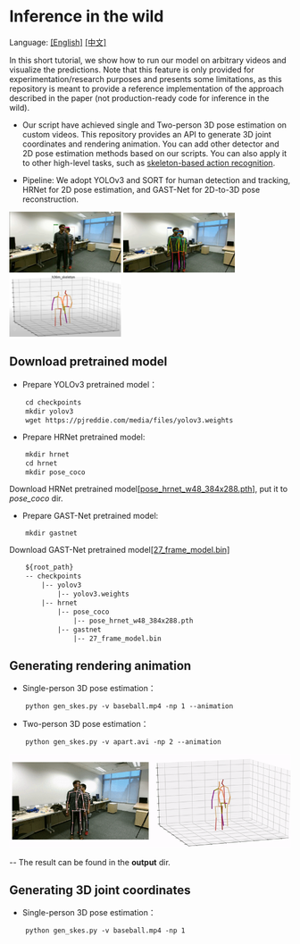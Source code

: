 # Inference in the wild 
Language: [[English]](INFERENCE_EN.md) [[中文]](INFERENCE_CH.md)

In this short tutorial, we show how to run our model on arbitrary videos and visualize the predictions. Note that this feature is only provided for experimentation/research purposes and presents some limitations, as this repository is meant to provide a reference implementation of the approach described in the paper (not production-ready code for inference in the wild).

- Our script have achieved single and Two-person 3D pose estimation on custom videos. This repository provides an API to generate 3D joint coordinates and rendering animation. You can add other detector and 2D pose estimation methods based on our scripts. You can also apply it to other high-level tasks, such as [skeleton-based action recognition](https://github.com/fabro66/Online-Skeleton-based-Action-Recognition).

- Pipeline: We adopt YOLOv3 and SORT for human detection and tracking, HRNet for 2D pose
estimation, and GAST-Net for 2D-to-3D pose reconstruction.

<div align="center>
    <img src="./image/input.png" width="200" alt="Input">   <img src="./image/detection_tracking.png" width="200" alt="detection and tracking">   <img src="./image/pose_estimation.png" width="200" alt="2D pose estimation">   <img src="./image/reconstruction.png" width="200" alt="3D reconstruction">
</div>

## Download pretrained model
- Prepare YOLOv3 pretrained model：
``` cd root_path
    cd checkpoints
    mkdir yolov3
    wget https://pjreddie.com/media/files/yolov3.weights
```


- Prepare HRNet pretrained model:
``` cd checkpoints
    mkdir hrnet
    cd hrnet
    mkdir pose_coco
```
Download HRNet pretrained model[[pose_hrnet_w48_384x288.pth]](https://github.com/leoxiaobin/deep-high-resolution-net.pytorch), put it to *pose_coco* dir.


- Prepare GAST-Net pretrained model:
``` cd checkpoints
    mkdir gastnet
```
Download GAST-Net pretrained model[[27_frame_model.bin]](https://drive.google.com/file/d/1vh29QoxIfNT4Roqw1SuHDxxKex53xlOB/view?usp=sharing)

```
    ${root_path}
    -- checkpoints
        |-- yolov3
            |-- yolov3.weights
        |-- hrnet
            |-- pose_coco
                |-- pose_hrnet_w48_384x288.pth
            |-- gastnet
                |-- 27_frame_model.bin
```
## Generating rendering animation
- Single-person 3D pose estimation：
```
    python gen_skes.py -v baseball.mp4 -np 1 --animation
```

- Two-person 3D pose estimation：
```
    python gen_skes.py -v apart.avi -np 2 --animation
```

![baseball](./image/WalkApart.gif)

-- The result can be found in the **output** dir.

## Generating 3D joint coordinates
- Single-person 3D pose estimation：
```
    python gen_skes.py -v baseball.mp4 -np 1
```
